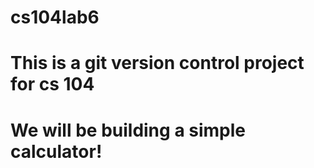 # cs104lab6

# This is a git version control project for cs 104
# We will be building a simple calculator!
